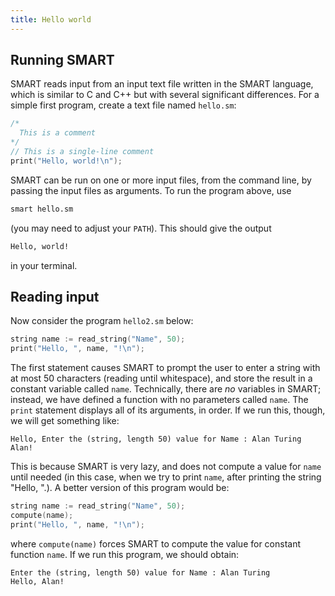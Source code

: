 ```yaml
---
title: Hello world
---
```


## Running SMART

SMART reads input from an input text file written in the SMART language,
which is similar to C and C++ but with several significant differences.
For a simple first program, create a text file named ```hello.sm```:
```c
/*
  This is a comment 
*/
// This is a single-line comment
print("Hello, world!\n");
```


SMART can be run on one or more input files, from the command line,
by passing the input files as arguments.
To run the program above, use
```bash
smart hello.sm
```
(you may need to adjust your ```PATH```).
This should give the output
```bash
Hello, world!
```
in your terminal.


## Reading input

Now consider the program ```hello2.sm``` below:
```c
string name := read_string("Name", 50);
print("Hello, ", name, "!\n");
```
The first statement causes SMART to prompt the user to enter a string
with at most 50 characters (reading until whitespace), 
and store the result in a constant
variable called ```name```.
Technically, there are *no* variables in SMART;
instead, we have defined a function with no parameters called ```name```.
The ```print``` statement displays all of its arguments, in order.
If we run this, though, we will get something like:
```
Hello, Enter the (string, length 50) value for Name : Alan Turing
Alan!
```
This is because SMART is very lazy, and does not compute a value for
```name``` until needed (in this case, when we try to print ```name```,
after printing the string "Hello, ".).
A better version of this program would be:
```c
string name := read_string("Name", 50);
compute(name);
print("Hello, ", name, "!\n");
```
where ```compute(name)``` forces SMART to compute the value for
constant function ```name```.
If we run this program, we should obtain:
```
Enter the (string, length 50) value for Name : Alan Turing
Hello, Alan!
```

